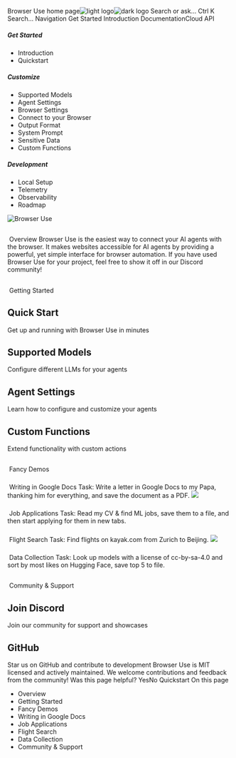 Browser Use home page![light logo](https://mintlify.s3.us-west-1.amazonaws.com/browseruse-0aece648/logo/light.svg)![dark logo](https://mintlify.s3.us-west-1.amazonaws.com/browseruse-0aece648/logo/dark.svg)
Search or ask...
Ctrl K
Search...
Navigation
Get Started
Introduction
DocumentationCloud API
##### Get Started
  * Introduction
  * Quickstart


##### Customize
  * Supported Models
  * Agent Settings
  * Browser Settings
  * Connect to your Browser
  * Output Format
  * System Prompt
  * Sensitive Data
  * Custom Functions


##### Development
  * Local Setup
  * Telemetry
  * Observability
  * Roadmap


![Browser Use](https://mintlify.s3.us-west-1.amazonaws.com/browseruse-0aece648/images/browser-use.png)
## 
​
Overview
Browser Use is the easiest way to connect your AI agents with the browser. It makes websites accessible for AI agents by providing a powerful, yet simple interface for browser automation.
If you have used Browser Use for your project, feel free to show it off in our Discord community!
## 
​
Getting Started
## Quick Start
Get up and running with Browser Use in minutes
## Supported Models
Configure different LLMs for your agents
## Agent Settings
Learn how to configure and customize your agents
## Custom Functions
Extend functionality with custom actions
## 
​
Fancy Demos
### 
​
Writing in Google Docs
Task: Write a letter in Google Docs to my Papa, thanking him for everything, and save the document as a PDF.
![](https://github.com/user-attachments/assets/242ade3e-15bc-41c2-988f-cbc5415a66aa)
### 
​
Job Applications
Task: Read my CV & find ML jobs, save them to a file, and then start applying for them in new tabs.
### 
​
Flight Search
Task: Find flights on kayak.com from Zurich to Beijing.
![](https://github.com/user-attachments/assets/ea605d4a-90e6-481e-a569-f0e0db7e6390)
### 
​
Data Collection
Task: Look up models with a license of cc-by-sa-4.0 and sort by most likes on Hugging Face, save top 5 to file.
## 
​
Community & Support
## Join Discord
Join our community for support and showcases
## GitHub
Star us on GitHub and contribute to development
Browser Use is MIT licensed and actively maintained. We welcome contributions and feedback from the community!
Was this page helpful?
YesNo
Quickstart
On this page
  * Overview
  * Getting Started
  * Fancy Demos
  * Writing in Google Docs
  * Job Applications
  * Flight Search
  * Data Collection
  * Community & Support


